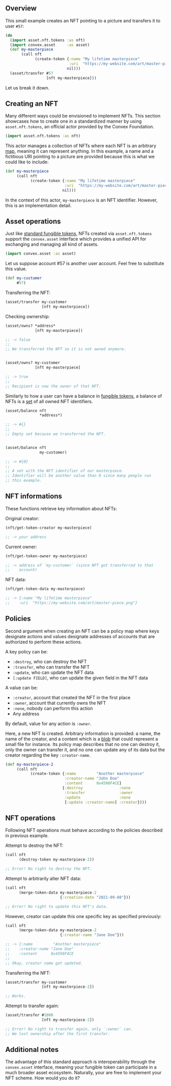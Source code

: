 ## Overview

This small example creates an NFT pointing to a picture and transfers it to user `#57`:

```clojure
(do
  (import asset.nft.tokens :as nft)
  (import convex.asset     :as asset)
  (def my-masterpiece
       (call nft
             (create-token {:name "My lifetime masterpiece"
                            :uri  "https://my-website.com/art/master-piece.png"}
                           nil)))
  (asset/transfer #57
                  [nft my-masterpiece]))
```

Let us break it down.


## Creating an NFT

Many different ways could be envisioned to implement NFTs. This section showcases how to create one in a
standardized manner by using `asset.nft.tokens`, an official actor provided by the Convex Foundation.

```clojure
(import asset.nft.tokens :as nft)
```

This actor manages a collection of NFTs where each NFT is an arbitrary [map](/cvm/data-types/map), meaning it can
represent anything. In this example, a name and a fictitious URI pointing to a picture are provided because this
is what we could like to include:

```clojure
(def my-masterpiece
     (call nft
           (create-token {:name "My lifetime masterpiece"
                          :uri  "https://my-website.com/art/master-piece.png"}
                         nil)))
```

In the context of this actor, `my-masterpiece` is an NFT identifier. However, this is an implementation detail.


## Asset operations

Just like [standard fungible tokens](/by-example/fungible-token), NFTs created via `asset.nft.tokens` support the
`convex.asset` interface which provides a unified API for exchanging and managing all kind of assets.

```clojure
(import convex.asset :as asset)
```

Let us suppose account #57 is another user account. Feel free to substitute this value.

```clojure
(def my-custumer
     #57)
```

Transferring the NFT:

```clojure
(asset/transfer my-customer
                [nft my-masterpiece])
```

Checking ownership:

```clojure
(asset/owns? *address*
             [nft my-masterpiece])

;; -> false
;;
;; We transferred the NFT so it is not owned anymore.


(asset/owns? my-customer
             [nft my-masterpiece]

;; -> true
;;
;; Recipient is now the owner of that NFT.
```

Similarly to how a user can have a balance in [fungible tokens](/by-example/fungible-token), a balance of NFTs
is a [set](/cvm/data-types/set) of all owned NFT identifiers.

```clojure
(asset/balance nft
               *address*)

;; -> #{}
;;
;; Empty set because we transferred the NFT.


(asset/balance nft
               my-customer)

;; -> #{0}
;;
;; A set with the NFT identifier of our masterpiece.
;; Identifier will be another value than 0 since many people run 
;; this example.
```


## NFT informations

These functions retrieve key information about NFTs:

Original creator:

```clojure
(nft/get-token-creator my-masterpiece)

;; -> your address
```

Current owner:

```clojure
(nft/get-token-owner my-masterpiece)

;; -> address of `my-customer` (since NFT got transferred to that
;;    account)
```

NFT data:

```clojure
(nft/get-token-data my-masterpiece)

;; -> {:name "My lifetime masterpiece"
;;    :uri  "https://my-website.com/art/master-piece.png"}
```


## Policies

Second argument when creating an NFT can be a policy map where keys designate actions and values designate addresses
of accounts that are authorized to perform these actions.

A key policy can be:

- `:destroy`, who can destroy the NFT
- `:transfer`, who can transfer the NFT
- `:update`, who can update the NFT data
- `[:update FIELD]`, who can update the given field in the NFT data

A value can be:

- `:creator`, account that created the NFT in the first place
- `:owner`, account that currently owns the NFT
- `:none`, nobody can perform this action
- Any address

By default, value for any action is `:owner`.

Here, a new NFT is created. Arbitrary information is provided: a name, the name of the creator, and a content which
is a [blob](/cvm/blob) that could represent a small file for instance. Its policy map describes that no one can destroy
it, only the owner can transfer it, and no one can update any of its data but the creator regarding the key `:creator-name`.

```clojure
(def my-masterpiece-2
     (call nft
           (create-token {:name         "Another masterpiece"
                          :creator-name "John Doe"
                          :content      0x4598F4CE}
                         {:destroy                :none
                          :transfer               :owner
                          :update                 :none
                          [:update :creator-name] :creator})))
```


## NFT operations

Following NFT operations must behave according to the policies described in previous example.

Attempt to destroy the NFT:

```clojure
(call nft
      (destroy-token my-masterpiece-2))

;; Error! No right to destroy the NFT.
```

Attempt to arbitrarily alter NFT data:

```clojure
(call nft
      (merge-token-data my-masterpiece-2
                        {:creation-date "2021-09-08"}))

;; Error! No right to update this NFT's data.
```

However, creator can update this one specific key as specified previously:

```clojure
(call nft
      (merge-token-data my-masterpiece-2
                        {:creator-name "Jane Doe"}))

;; -> {:name         "Another masterpiece"
;;    :creator-name "Jane Doe"
;;    :content      0x4598F4CE
;;
;; Okay, creator name got updated.
```

Transferring the NFT:

```clojure
(asset/transfer my-customer
                [nft my-masterpiece-2])

;; Works.
```

Attempt to transfer again:

```clojure
(asset/transfer #1000
                [nft my-masterpiece-2])

;; Error! No right to transfer again, only `:owner` can.
;; We lost ownership after the first transfer.
```


## Additional notes

The advantage of this standard approach is interoperability through the `convex.asset` interface, meaning your fungible
token can participate in a much broader asset ecosystem. Naturally, your are free to implement your NFT scheme. How would
you do it?
